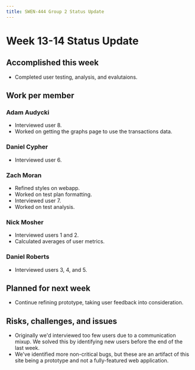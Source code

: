 ```yaml
---
title: SWEN-444 Group 2 Status Update
---
```


# Week 13-14 Status Update

## Accomplished this week

* Completed user testing, analysis, and evalutaions.

## Work per member

### Adam Audycki

* Interviewed user 8.
* Worked on getting the graphs page to use the transactions data.

### Daniel Cypher

* Interviewed user 6.

### Zach Moran

* Refined styles on webapp.
* Worked on test plan formatting.
* Interviewed user 7.
* Worked on test analysis.

### Nick Mosher

* Interviewed users 1 and 2.
* Calculated averages of user metrics.

### Daniel Roberts

* Interviewed users 3, 4, and 5.

## Planned for next week

* Continue refining prototype, taking user feedback into consideration.

## Risks, challenges, and issues

* Originally we'd interviewed too few users due to a communication mixup.
  We solved this by identifying new users before the end of the last week.
* We've identified more non-critical bugs, but these are an artifact of
  this site being a prototype and not a fully-featured web application.
